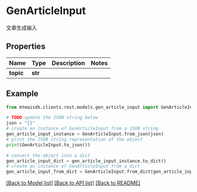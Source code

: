# GenArticleInput

文章生成输入

## Properties

Name | Type | Description | Notes
------------ | ------------- | ------------- | -------------
**topic** | **str** |  | 

## Example

```python
from mtmaisdk.clients.rest.models.gen_article_input import GenArticleInput

# TODO update the JSON string below
json = "{}"
# create an instance of GenArticleInput from a JSON string
gen_article_input_instance = GenArticleInput.from_json(json)
# print the JSON string representation of the object
print(GenArticleInput.to_json())

# convert the object into a dict
gen_article_input_dict = gen_article_input_instance.to_dict()
# create an instance of GenArticleInput from a dict
gen_article_input_from_dict = GenArticleInput.from_dict(gen_article_input_dict)
```
[[Back to Model list]](../README.md#documentation-for-models) [[Back to API list]](../README.md#documentation-for-api-endpoints) [[Back to README]](../README.md)


